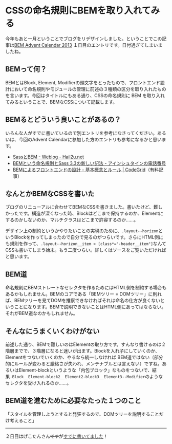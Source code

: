 # CSSの命名規則にBEMを取り入れてみる

今年もあと一月ということでブログをリデザインしました。ということでこの記事は[BEM Advent Calendar 2013](http://www.adventar.org/calendars/61) １日目のエントリです。日付過ぎてしまいましたね。

## BEMって何？

BEMとはBlock, Element, Modifierの頭文字をとったもので、フロントエンド設計において命名規則やモジュールの管理に前述の３種類の区分を取り入れたものを言います。今回はタイトルにもある通り、CSSの命名規則に BEM を取り入れてみるということで、BEMなCSSについて記載します。

## BEMるとどういう良いことがあるの？

いろんな人がすでに書いているので別エントリを参考になさってください。あるいは、今回のAdvent Calendarに参加した方のエントリも参考になるかと思います。

- [SassとBEM - Weblog - Hail2u.net](http://hail2u.net/blog/webdesign/sass-and-bem.html)
- [BEMという命名規則とSass 3.3の新しい記法 - アインシュタインの電話番号](http://blog.ruedap.com/2013/10/29/block-element-modifier)
- [BEMによるフロントエンドの設計 - 基本概念とルール | CodeGrid](https://app.codegrid.net/entry/bem-basic-1)（有料記事）

## なんとかBEMなCSSを書いた

ブログのリニューアルに合わせてBEMなCSSを書きました。書いたけど、難しかったです。構造が深くなった時、Blockはどこまで保持するのか、Elementにするのかしないのか、マルチクラスはどこまで許容するのか......。

デザイン上の制約というかやりたいことの実現のために、`.layout--horizon`というBlockを作ってしまったので自分で見るのがつらいです。さらにHTML側にも規則を作って、`.layout--horizon__item > [class*="-header__item"]`なんてCSSも書いてしまう始末。もう二度つらい。詳しくはソースをご覧いただければと思います。

## BEM道

命名規則にBEMストレートなセレクタを作るためにはHTML側を制約する場合もあるかもしれません。BEMのコアである「BEMツリー = DOMツリー」に則れば、BEMツリーを見てDOMを推察できなければそれは命名の仕方が良くないということになります。BEMで説明できないことはHTML側にあってはならない。それがBEM道なのかもしれません。

## そんなにうまくいくわけがない

前述した通り、BEMで難しいのはElementの取り方です。すんなり書けるのは２階層までで、３階層になると迷いが出ます。Blockを入れ子にしていくのか、Elementをつないでいくのか、やるなら統一しなければ BEM道ではない（部分的にルールが変わると厳格さが失われ、メンテナブルとは言えない）ですね。あるいはElement-blockというような「内包ブロック」なものをつないで、結果`.Block__Element-block2__Element2-block3__Element3--Modifier`のようなセレクタを受け入れるのか......。

## BEM道を進むために必要なたった１つのこと

「スタイルを管理しようとすると発狂するので、DOMツリーを説明することだけ考えること」

---

２日目はげこたんさん<del>です</del>が[すでに書いてました](http://geckotang.tumblr.com/post/68662389684/bem)！
